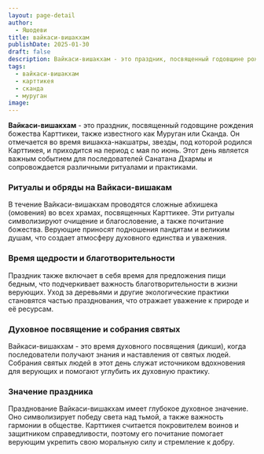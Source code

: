 ```yaml
---
layout: page-detail
author:
  - Яшодеви
title: вайкаси-вишакхам
publishDate: 2025-01-30
draft: false
description: Вайкаси-вишакхам - это праздник, посвященный годовщине рождения божества Карттикеи, также известного как Муруган или Сканда. Он отмечается во время вишакха-накшатры, звезды, под которой родился Карттикея, и приходится на период с мая по июнь.
tags:
  - вайкаси-вишакхам
  - карттикея
  - сканда
  - муруган
image:
---
```

**Вайкаси-вишакхам** - это праздник, посвященный годовщине рождения божества Карттикеи, также известного как Муруган или Сканда. Он отмечается во время вишакха-накшатры, звезды, под которой родился Карттикея, и приходится на период с мая по июнь. Этот день является важным событием для последователей Санатана Дхармы и сопровождается различными ритуалами и практиками.

### Ритуалы и обряды на Вайкаси-вишакам 

В течение Вайкаси-вишакхам проводятся сложные абхишека (омовения) во всех храмах, посвященных Карттикее. Эти ритуалы символизируют очищение и благословение, а также почитание божества. Верующие приносят подношения пандитам и великим душам, что создает атмосферу духовного единства и уважения.

### Время щедрости и благотворительности

Праздник также включает в себя время для предложения пищи бедным, что подчеркивает важность благотворительности в жизни верующих. Уход за деревьями и другие экологические практики становятся частью празднования, что отражает уважение к природе и её ресурсам.

### Духовное посвящение и собрания святых

Вайкаси-вишакхам - это время духовного посвящения (дикши), когда последователи получают знания и наставления от святых людей. Собрания святых людей в этот день служат источником вдохновения для верующих и помогают углубить их духовную практику.

### Значение праздника

Празднование Вайкаси-вишакхам имеет глубокое духовное значение. Оно символизирует победу света над тьмой, а также важность гармонии в обществе. Карттикея считается покровителем воинов и защитником справедливости, поэтому его почитание помогает верующим укрепить свою моральную силу и стремление к добру.